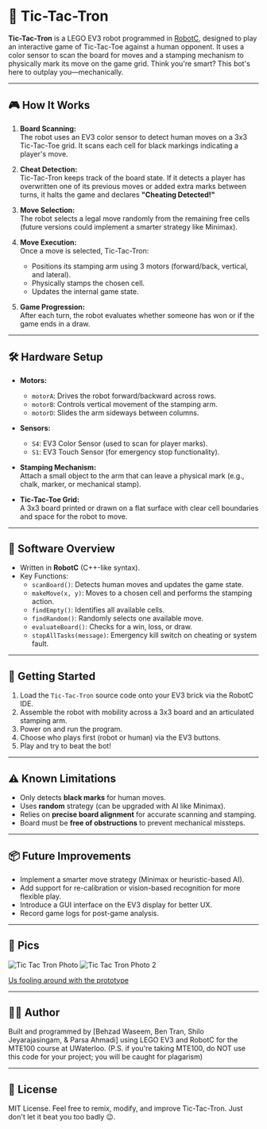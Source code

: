 # 🤖 Tic-Tac-Tron

**Tic-Tac-Tron** is a LEGO EV3 robot programmed in [RobotC](https://www.robotc.net/), designed to play an interactive game of Tic-Tac-Toe against a human opponent. It uses a color sensor to scan the board for moves and a stamping mechanism to physically mark its move on the game grid. Think you're smart? This bot's here to outplay you—mechanically.

---

## 🎮 How It Works

1. **Board Scanning:**  
   The robot uses an EV3 color sensor to detect human moves on a 3x3 Tic-Tac-Toe grid. It scans each cell for black markings indicating a player's move.

2. **Cheat Detection:**  
   Tic-Tac-Tron keeps track of the board state. If it detects a player has overwritten one of its previous moves or added extra marks between turns, it halts the game and declares **"Cheating Detected!"**

3. **Move Selection:**  
   The robot selects a legal move randomly from the remaining free cells (future versions could implement a smarter strategy like Minimax).

4. **Move Execution:**  
   Once a move is selected, Tic-Tac-Tron:
   - Positions its stamping arm using 3 motors (forward/back, vertical, and lateral).
   - Physically stamps the chosen cell.
   - Updates the internal game state.

5. **Game Progression:**  
   After each turn, the robot evaluates whether someone has won or if the game ends in a draw.

---

## 🛠️ Hardware Setup

- **Motors:**
  - `motorA`: Drives the robot forward/backward across rows.
  - `motorB`: Controls vertical movement of the stamping arm.
  - `motorD`: Slides the arm sideways between columns.

- **Sensors:**
  - `S4`: EV3 Color Sensor (used to scan for player marks).
  - `S1`: EV3 Touch Sensor (for emergency stop functionality).

- **Stamping Mechanism:**  
  Attach a small object to the arm that can leave a physical mark (e.g., chalk, marker, or mechanical stamp).

- **Tic-Tac-Toe Grid:**  
  A 3x3 board printed or drawn on a flat surface with clear cell boundaries and space for the robot to move.

---

## 🧠 Software Overview

- Written in **RobotC** (C++-like syntax).
- Key Functions:
  - `scanBoard()`: Detects human moves and updates the game state.
  - `makeMove(x, y)`: Moves to a chosen cell and performs the stamping action.
  - `findEmpty()`: Identifies all available cells.
  - `findRandom()`: Randomly selects one available move.
  - `evaluateBoard()`: Checks for a win, loss, or draw.
  - `stopAllTasks(message)`: Emergency kill switch on cheating or system fault.

---

## 🚀 Getting Started

1. Load the `Tic-Tac-Tron` source code onto your EV3 brick via the RobotC IDE.
2. Assemble the robot with mobility across a 3x3 board and an articulated stamping arm.
3. Power on and run the program.
4. Choose who plays first (robot or human) via the EV3 buttons.
5. Play and try to beat the bot!

---

## ⚠️ Known Limitations

- Only detects **black marks** for human moves.
- Uses **random** strategy (can be upgraded with AI like Minimax).
- Relies on **precise board alignment** for accurate scanning and stamping.
- Board must be **free of obstructions** to prevent mechanical missteps.

---

## 📦 Future Improvements

- Implement a smarter move strategy (Minimax or heuristic-based AI).
- Add support for re-calibration or vision-based recognition for more flexible play.
- Introduce a GUI interface on the EV3 display for better UX.
- Record game logs for post-game analysis.

---

## 📸 Pics

![Tic Tac Tron Photo](https://github.com/user-attachments/assets/86e4175e-8c26-473e-84bf-95300acbd6e6)
![Tic Tac Tron Photo 2](https://github.com/user-attachments/assets/50c49e09-6e9b-42e5-a3b5-90846127bf36)

[Us fooling around with the prototype](https://youtube.com/shorts/Xm68uUlmOJA?feature=share)

---

## 👨‍💻 Author

Built and programmed by [Behzad Waseem, Ben Tran, Shilo Jeyarajasingam, & Parsa Ahmadi] using LEGO EV3 and RobotC for the MTE100 course at UWaterloo.
(P.S. if you're taking MTE100, do NOT use this code for your project; you will be caught for plagarism)

---

## 📄 License

MIT License. Feel free to remix, modify, and improve Tic-Tac-Tron. Just don't let it beat you too badly 😉.
